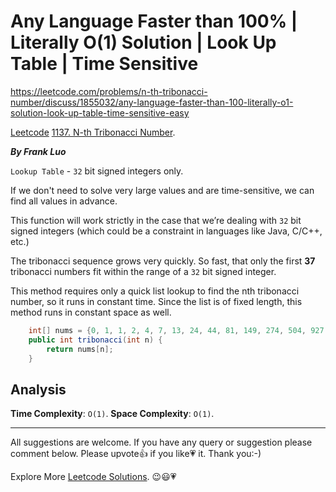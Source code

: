 # Any Language Faster than 100% |  Literally O(1) Solution | Look Up Table | Time Sensitive

https://leetcode.com/problems/n-th-tribonacci-number/discuss/1855032/any-language-faster-than-100-literally-o1-solution-look-up-table-time-sensitive-easy

[Leetcode](https://leetcode.com/) [1137. N-th Tribonacci Number](https://leetcode.com/problems/n-th-tribonacci-number/).

***By Frank Luo***

`Lookup Table` - `32` bit signed integers only.

If we don't need to solve very large values and are time-sensitive, we can find all values in advance.

This function will work strictly in the case that we’re dealing with `32` bit signed integers (which could be a constraint in languages like Java, C/C++, etc.)

The tribonacci sequence grows very quickly. So fast, that only the first **37** tribonacci numbers fit within the range of a `32` bit signed integer.

This method requires only a quick list lookup to find the nth tribonacci number, so it runs in constant time. Since the list is of fixed length, this method runs in constant space as well.

```java
    int[] nums = {0, 1, 1, 2, 4, 7, 13, 24, 44, 81, 149, 274, 504, 927, 1705, 3136, 5768, 10609, 19513, 35890, 66012, 121415, 223317, 410744, 755476, 1389537, 2555757, 4700770, 8646064, 15902591, 29249425, 53798080, 98950096, 181997601, 334745777, 615693474, 1132436852, 2082876103};
    public int tribonacci(int n) {
        return nums[n];
    }
```

## Analysis

**Time Complexity**: `O(1)`.
**Space Complexity**: `O(1)`.

------------

All suggestions are welcome. 
If you have any query or suggestion please comment below.
Please upvote👍 if you like💗 it. Thank you:-)

Explore More [Leetcode Solutions](https://leetcode.com/discuss/general-discussion/1868912/My-Leetcode-Solutions-All-In-One). 😉😃💗
